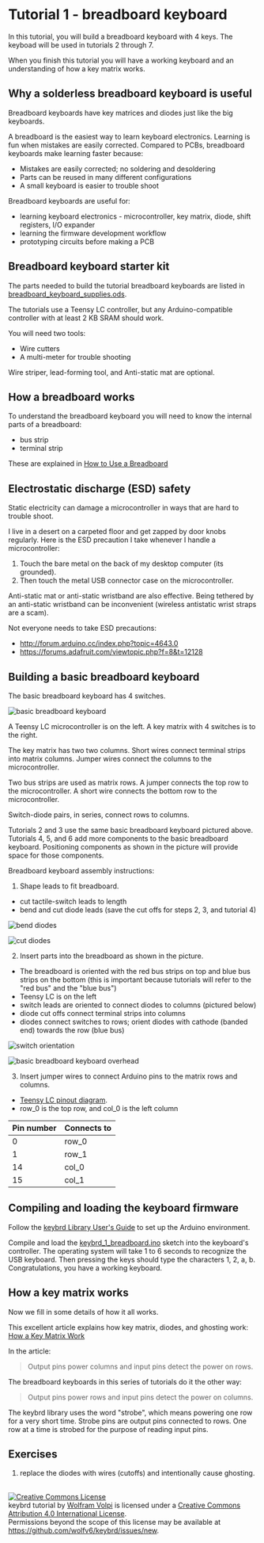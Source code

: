 Tutorial 1 - breadboard keyboard
================================
In this tutorial, you will build a breadboard keyboard with 4 keys.
The keyboad will be used in tutorials 2 through 7.

When you finish this tutorial you will have a working keyboard and an understanding of how a key matrix works.

Why a solderless breadboard keyboard is useful
----------------------------------------------
Breadboard keyboards have key matrices and diodes just like the big keyboards.

A breadboard is the easiest way to learn keyboard electronics.
Learning is fun when mistakes are easily corrected.
Compared to PCBs, breadboard keyboards make learning faster because:
* Mistakes are easily corrected; no soldering and desoldering
* Parts can be reused in many different configurations
* A small keyboard is easier to trouble shoot

Breadboard keyboards are useful for:
* learning keyboard electronics - microcontroller, key matrix, diode, shift registers, I/O expander
* learning the firmware development workflow
* prototyping circuits before making a PCB

Breadboard keyboard starter kit
-------------------------------
The parts needed to build the tutorial breadboard keyboards are listed in [breadboard_keyboard_supplies.ods](breadboard_keyboard_supplies.ods).

The tutorials use a Teensy LC controller, but any Arduino-compatible controller with at least 2 KB SRAM should work.

You will need two tools:
* Wire cutters
* A multi-meter for trouble shooting

Wire striper, lead-forming tool, and Anti-static mat are optional.

How a breadboard works
----------------------
To understand the breadboard keyboard you will need to know the internal parts of a breadboard:
* bus strip
* terminal strip

These are explained in [How to Use a Breadboard](https://learn.sparkfun.com/tutorials/how-to-use-a-breadboard)

Electrostatic discharge (ESD) safety
------------------------------------
Static electricity can damage a microcontroller in ways that are hard to trouble shoot.

I live in a desert on a carpeted floor and get zapped by door knobs regularly.
Here is the ESD precaution I take whenever I handle a microcontroller:

1. Touch the bare metal on the back of my desktop computer (its grounded).
2. Then touch the metal USB connector case on the microcontroller.

Anti-static mat or anti-static wristband are also effective.
Being tethered by an anti-static wristband can be inconvenient (wireless antistatic wrist straps are a scam).

Not everyone needs to take ESD precautions:
* http://forum.arduino.cc/index.php?topic=4643.0
* https://forums.adafruit.com/viewtopic.php?f=8&t=12128

Building a basic breadboard keyboard
------------------------------------
The basic breadboard keyboard has 4 switches.

![basic breadboard keyboard](keybrd_1_breadboard/breadboard_keyboard_2x2.JPG "basic breadboard keyboard")

A Teensy LC microcontroller is on the left.
A key matrix with 4 switches is to the right.

The key matrix has two two columns.
Short wires connect terminal strips into matrix columns.
Jumper wires connect the columns to the microcontroller.

Two bus strips are used as matrix rows.
A jumper connects the top row to the microcontroller.
A short wire connects the bottom row to the microcontroller.

Switch-diode pairs, in series, connect rows to columns.

Tutorials 2 and 3 use the same basic breadboard keyboard pictured above.
Tutorials 4, 5, and 6 add more components to the basic breadboard keyboard.
Positioning components as shown in the picture will provide space for those components.

Breadboard keyboard assembly instructions:

1. Shape leads to fit breadboard.
  * cut tactile-switch leads to length
  * bend and cut diode leads (save the cut offs for steps 2, 3, and tutorial 4)

 ![bend diodes](keybrd_1_breadboard/diodes_bend_en_masse.JPG "bend diodes")

 ![cut diodes](keybrd_1_breadboard/diodes_cut.JPG "cut diodes")

2. Insert parts into the breadboard as shown in the picture.
  * The breadboard is oriented with the red bus strips on top and blue bus strips on the bottom
   (this is important because tutorials will refer to the "red bus" and the "blue bus")
  * Teensy LC is on the left
  * switch leads are oriented to connect diodes to columns (pictured below)
  * diode cut offs connect terminal strips into columns
  * diodes connect switches to rows; orient diodes with cathode (banded end) towards the row (blue bus)

 ![switch orientation](keybrd_1_breadboard/switch_orientation.JPG "switch orientation")

 ![basic breadboard keyboard overhead](keybrd_1_breadboard/breadboard_keyboard_2x2_overhead.JPG "basic breadboard keyboard overhead")

3. Insert jumper wires to connect Arduino pins to the matrix rows and columns.
  * [Teensy LC pinout diagram](https://www.pjrc.com/teensy/card6a_rev2.png).
  * row_0 is the top row, and col_0 is the left column

| Pin number | Connects to |
|------------|-------------|
|  0         | row_0       |
|  1         | row_1       |
| 14         | col_0       |
| 15         | col_1       |

Compiling and loading the keyboard firmware
-------------------------------------------
Follow the [keybrd Library User's Guide](../doc/keybrd_library_user_guide.md) to set up the Arduino environment.

Compile and load the [keybrd_1_breadboard.ino](/tutorials/keybrd_1_breadboard/keybrd_1_breadboard.ino) sketch into the keyboard's controller.
The operating system will take 1 to 6 seconds to recognize the USB keyboard.
Then pressing the keys should type the characters 1, 2, a, b.
Congratulations, you have a working keyboard.

How a key matrix works
----------------------
Now we fill in some details of how it all works.

This excellent article explains how key matrix, diodes, and ghosting work:
[How a Key Matrix Work](http://pcbheaven.com/wikipages/How_Key_Matrices_Works/)

In the article:

> Output pins power columns and input pins detect the power on rows.

The breadboard keyboards in this series of tutorials do it the other way:

> Output pins power rows and input pins detect the power on columns.

The keybrd library uses the word "strobe", which means powering one row for a very short time.
Strobe pins are output pins connected to rows.
One row at a time is strobed for the purpose of reading input pins.

Exercises
---------
1) replace the diodes with wires (cutoffs) and intentionally cause ghosting.

<br>
<a rel="license" href="https://creativecommons.org/licenses/by/4.0/"><img alt="Creative Commons License" style="border-width:0" src="https://licensebuttons.net/l/by/4.0/88x31.png" /></a><br /><span xmlns:dct="http://purl.org/dc/terms/" property="dct:title">keybrd tutorial</span> by <a xmlns:cc="https://creativecommons.org/ns" href="https://github.com/wolfv6/keybrd" property="cc:attributionName" rel="cc:attributionURL">Wolfram Volpi</a> is licensed under a <a rel="license" href="https://creativecommons.org/licenses/by/4.0/">Creative Commons Attribution 4.0 International License</a>.<br />Permissions beyond the scope of this license may be available at <a xmlns:cc="https://creativecommons.org/ns" href="https://github.com/wolfv6/keybrd/issues/new" rel="cc:morePermissions">https://github.com/wolfv6/keybrd/issues/new</a>.
